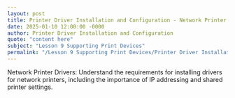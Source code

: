 ```yaml
---
layout: post
title: Printer Driver Installation and Configuration - Network Printer Drivers
date: 2025-01-10 12:00:00 -0000
author: Printer Driver Installation and Configuration
quote: "content here"
subject: "Lesson 9 Supporting Print Devices"
permalink: "/Lesson 9 Supporting Print Devices/Printer Driver Installation and Configuration/Printer Driver Installation and Configuration - Network Printer Drivers"
---
```


Network Printer Drivers: Understand the requirements for installing drivers for network printers, including the importance of IP addressing and shared printer settings.
